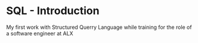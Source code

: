 # SQL - Introduction
My first work with Structured Querry Language while training for the role of a software engineer at ALX
